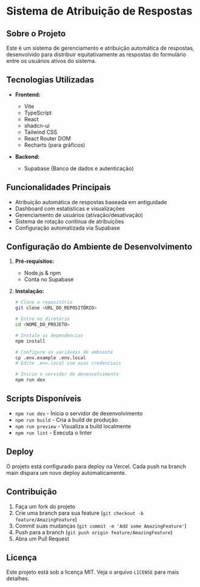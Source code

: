 # Sistema de Atribuição de Respostas

## Sobre o Projeto

Este é um sistema de gerenciamento e atribuição automática de respostas, desenvolvido para distribuir equitativamente as respostas do formulário entre os usuários ativos do sistema.

## Tecnologias Utilizadas

- **Frontend:**
  - Vite
  - TypeScript
  - React
  - shadcn-ui
  - Tailwind CSS
  - React Router DOM
  - Recharts (para gráficos)

- **Backend:**
  - Supabase (Banco de dados e autenticação)

## Funcionalidades Principais

- Atribuição automática de respostas baseada em antiguidade
- Dashboard com estatísticas e visualizações
- Gerenciamento de usuários (ativação/desativação)
- Sistema de rotação contínua de atribuições
- Configuração automatizada via Supabase

## Configuração do Ambiente de Desenvolvimento

1. **Pré-requisitos:**
   - Node.js & npm
   - Conta no Supabase

2. **Instalação:**
   ```sh
   # Clone o repositório
   git clone <URL_DO_REPOSITÓRIO>

   # Entre no diretório
   cd <NOME_DO_PROJETO>

   # Instale as dependências
   npm install

   # Configure as variáveis de ambiente
   cp .env.example .env.local
   # Edite .env.local com suas credenciais

   # Inicie o servidor de desenvolvimento
   npm run dev
   ```

## Scripts Disponíveis

- `npm run dev` - Inicia o servidor de desenvolvimento
- `npm run build` - Cria a build de produção
- `npm run preview` - Visualiza a build localmente
- `npm run lint` - Executa o linter

## Deploy

O projeto está configurado para deploy na Vercel. Cada push na branch main dispara um novo deploy automaticamente.

## Contribuição

1. Faça um fork do projeto
2. Crie uma branch para sua feature (`git checkout -b feature/AmazingFeature`)
3. Commit suas mudanças (`git commit -m 'Add some AmazingFeature'`)
4. Push para a branch (`git push origin feature/AmazingFeature`)
5. Abra um Pull Request

## Licença

Este projeto está sob a licença MIT. Veja o arquivo `LICENSE` para mais detalhes.


